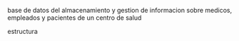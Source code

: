 base de datos del almacenamiento y gestion de informacion sobre medicos, empleados y pacientes de un centro de salud 

estructura 

